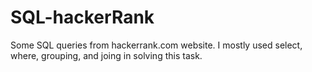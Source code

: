 # SQL-hackerRank

Some SQL queries from hackerrank.com website. I mostly used select, where, grouping, and joing in solving this task.
